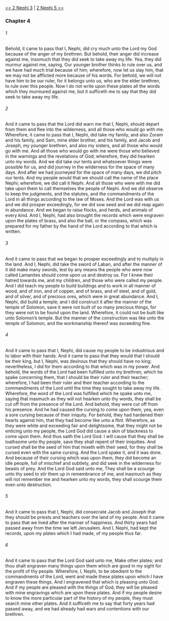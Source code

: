 [<< 2 Nephi 3](2%20Nephi%203)  |  [2 Nephi 5 >>](2%20Nephi%205)

### Chapter 4
###### 1
Behold, it came to pass that I, Nephi, did cry much unto the Lord my God because of the anger of my brethren. But behold, their anger did increase against me, insomuch that they did seek to take away my life. Yea, they did murmur against me, saying, Our younger brother thinks to rule over us, and we have had much trial because of him; wherefore, now let us slay him, that we may not be afflicted more because of his words. For behold, we will not have him to be our ruler, for it belongs unto us, who are the elder brethren, to rule over this people. Now I do not write upon these plates all the words which they murmured against me, but it sufficeth me to say that they did seek to take away my life.

###### 2
And it came to pass that the Lord did warn me that I, Nephi, should depart from them and flee into the wilderness, and all those who would go with me. Wherefore, it came to pass that I, Nephi, did take my family, and also Zoram and his family, and Sam, mine elder brother, and his family, and Jacob and Joseph, my younger brethren, and also my sisters, and all those who would go with me. And all those who would go with me were those who believed in the warnings and the revelations of God; wherefore, they did hearken unto my words. And we did take our tents and whatsoever things were possible for us, and did journey in the wilderness for the space of many days. And after we had journeyed for the space of many days, we did pitch our tents. And my people would that we should call the name of the place Nephi; wherefore, we did call it Nephi. And all those who were with me did take upon them to call themselves the people of Nephi. And we did observe to keep the judgments, and the statutes, and the commandments of the Lord in all things according to the law of Moses. And the Lord was with us and we did prosper exceedingly, for we did sow seed and we did reap again in abundance. And we began to raise flocks, and herds, and animals of every kind. And I, Nephi, had also brought the records which were engraven upon the plates of brass, and also the ball, or the compass, which was prepared for my father by the hand of the Lord according to that which is written.

###### 3
And it came to pass that we began to prosper exceedingly and to multiply in the land. And I, Nephi, did take the sword of Laban, and after the manner of it did make many swords, lest by any means the people who were now called Lamanites should come upon us and destroy us. For I knew their hatred towards me, and my children, and those who were called my people. And I did teach my people to build buildings and to work in all manner of wood, and of iron, and of copper, and of brass, and of steel, and of gold, and of silver, and of precious ores, which were in great abundance. And I, Nephi, did build a temple; and I did construct it after the manner of the temple of Solomon, save it were not built of so many precious things, for they were not to be found upon the land. Wherefore, it could not be built like unto Solomon’s temple. But the manner of the construction was like unto the temple of Solomon, and the workmanship thereof was exceeding fine.

###### 4
And it came to pass that I, Nephi, did cause my people to be industrious and to labor with their hands. And it came to pass that they would that I should be their king, but I, Nephi, was desirous that they should have no king; nevertheless, I did for them according to that which was in my power. And behold, the words of the Lord had been fulfilled unto my brethren, which he spake concerning them, that I should be their ruler and their teacher; wherefore, I had been their ruler and their teacher according to the commandments of the Lord until the time they sought to take away my life. Wherefore, the word of the Lord was fulfilled which he spake unto me, saying that inasmuch as they will not hearken unto thy words, they shall be cut off from the presence of the Lord. And behold, they were cut off from his presence. And he had caused the cursing to come upon them, yea, even a sore cursing because of their iniquity. For behold, they had hardened their hearts against him, that they had become like unto a flint. Wherefore, as they were white and exceeding fair and delightsome, that they might not be enticing unto my people, the Lord God did cause a skin of blackness to come upon them. And thus saith the Lord God: I will cause that they shall be loathsome unto thy people, save they shall repent of their iniquities. And cursed shall be the seed of him that mixeth with their seed, for they shall be cursed even with the same cursing. And the Lord spake it, and it was done. And because of their cursing which was upon them, they did become an idle people, full of mischief and subtlety, and did seek in the wilderness for beasts of prey. And the Lord God said unto me, They shall be a scourge unto thy seed to stir them up in remembrance of me; and inasmuch as they will not remember me and hearken unto my words, they shall scourge them even unto destruction.

###### 5
And it came to pass that I, Nephi, did consecrate Jacob and Joseph that they should be priests and teachers over the land of my people. And it came to pass that we lived after the manner of happiness. And thirty years had passed away from the time we left Jerusalem. And I, Nephi, had kept the records, upon my plates which I had made, of my people thus far.

###### 6
And it came to pass that the Lord God said unto me, Make other plates; and thou shalt engraven many things upon them which are good in my sight for the profit of thy people. Wherefore, I, Nephi, to be obedient to the commandments of the Lord, went and made these plates upon which I have engraven these things. And I engravened that which is pleasing unto God. And if my people are pleased with the things of God, they will be pleased with mine engravings which are upon these plates. And if my people desire to know the more particular part of the history of my people, they must search mine other plates. And it sufficeth me to say that forty years had passed away, and we had already had wars and contentions with our brethren.